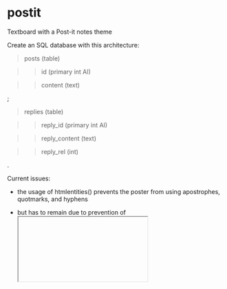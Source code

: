 postit
======

Textboard with a Post-it notes theme

Create an SQL database with this architecture:

>posts (table)
 
   >>id (primary int AI)
 
   >>content (text)

;

>replies (table)
   
   >>reply_id (primary int AI)
   
   >>reply_content (text)
   
   >>reply_rel (int)

.

Current issues:

 - the usage of htmlentities() prevents the poster from using apostrophes, quotmarks, and hyphens
 - but has to remain due to prevention of <iframe>s and <object>s being posted.

 - can't seem to control post order.
 - other possible leaks/bugs/exploits/holes
